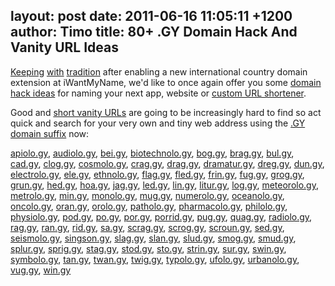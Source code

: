 layout: post
date: 2011-06-16 11:05:11 +1200
author: Timo
title: 80+ .GY Domain Hack And Vanity URL Ideas
----

[Keeping](https://iwantmyname.com/blog/2009/10/tiny-domain-names-for-your-own-url-shortener.html) [with](https://iwantmyname.com/blog/2010/09/cool-domain-hacks-using-the-gl-tld.html) [tradition](https://iwantmyname.com/blog/2009/04/list-of-available-ultra-short-2-letter-domain-names.html) after enabling a new international country domain extension at iWantMyName, we'd like to once again offer you some [domain hack ideas](https://iwantmyname.com/blog/2009/05/how-to-find-a-domain-hack.html) for naming your next app, website or [custom URL shortener](https://iwantmyname.com/services/url-shortener/).

Good and [short vanity URLs](https://iwantmyname.com/short-domain-search) are going to be increasingly hard to find so act quick and search for your very own and tiny web address using the [.GY domain suffix](https://iwantmyname.com/domains/gy-guyanese-domain-name-registration-for-guyana) now:

[apiolo.gy](https://iwantmyname.com/search/?domain=apiolo.gy), 
[audiolo.gy](https://iwantmyname.com/search/?domain=audiolo.gy), 
[bei.gy](https://iwantmyname.com/search/?domain=bei.gy), 
[biotechnolo.gy](https://iwantmyname.com/search/?domain=biotechnolo.gy), 
[bog.gy](https://iwantmyname.com/search/?domain=bog.gy), 
[brag.gy](https://iwantmyname.com/search/?domain=brag.gy), 
[bul.gy](https://iwantmyname.com/search/?domain=bul.gy), 
[cad.gy](https://iwantmyname.com/search/?domain=cad.gy), 
[clog.gy](https://iwantmyname.com/search/?domain=clog.gy), 
[cosmolo.gy](https://iwantmyname.com/search/?domain=cosmolo.gy), 
[crag.gy](https://iwantmyname.com/search/?domain=crag.gy), 
[drag.gy](https://iwantmyname.com/search/?domain=drag.gy), 
[dramatur.gy](https://iwantmyname.com/search/?domain=dramatur.gy), 
[dreg.gy](https://iwantmyname.com/search/?domain=dreg.gy), 
[dun.gy](https://iwantmyname.com/search/?domain=dun.gy), 
[electrolo.gy](https://iwantmyname.com/search/?domain=electrolo.gy), 
[ele.gy](https://iwantmyname.com/search/?domain=ele.gy), 
[ethnolo.gy](https://iwantmyname.com/search/?domain=ethnolo.gy), 
[flag.gy](https://iwantmyname.com/search/?domain=flag.gy), 
[fled.gy](https://iwantmyname.com/search/?domain=fled.gy), 
[frin.gy](https://iwantmyname.com/search/?domain=frin.gy), 
[fug.gy](https://iwantmyname.com/search/?domain=fug.gy), 
[grog.gy](https://iwantmyname.com/search/?domain=grog.gy), 
[grun.gy](https://iwantmyname.com/search/?domain=grun.gy), 
[hed.gy](https://iwantmyname.com/search/?domain=hed.gy), 
[hoa.gy](https://iwantmyname.com/search/?domain=hoa.gy), 
[jag.gy](https://iwantmyname.com/search/?domain=jag.gy), 
[led.gy](https://iwantmyname.com/search/?domain=led.gy), 
[lin.gy](https://iwantmyname.com/search/?domain=lin.gy), 
[litur.gy](https://iwantmyname.com/search/?domain=litur.gy), 
[log.gy](https://iwantmyname.com/search/?domain=log.gy), 
[meteorolo.gy](https://iwantmyname.com/search/?domain=meteorolo.gy), 
[metrolo.gy](https://iwantmyname.com/search/?domain=metrolo.gy), 
[min.gy](https://iwantmyname.com/search/?domain=min.gy), 
[monolo.gy](https://iwantmyname.com/search/?domain=monolo.gy), 
[mug.gy](https://iwantmyname.com/search/?domain=mug.gy), 
[numerolo.gy](https://iwantmyname.com/search/?domain=numerolo.gy), 
[oceanolo.gy](https://iwantmyname.com/search/?domain=oceanolo.gy), 
[oncolo.gy](https://iwantmyname.com/search/?domain=oncolo.gy), 
[oran.gy](https://iwantmyname.com/search/?domain=oran.gy), 
[orolo.gy](https://iwantmyname.com/search/?domain=orolo.gy), 
[patholo.gy](https://iwantmyname.com/search/?domain=patholo.gy), 
[pharmacolo.gy](https://iwantmyname.com/search/?domain=pharmacolo.gy), 
[philolo.gy](https://iwantmyname.com/search/?domain=philolo.gy), 
[physiolo.gy](https://iwantmyname.com/search/?domain=physiolo.gy), 
[pod.gy](https://iwantmyname.com/search/?domain=pod.gy), 
[po.gy](https://iwantmyname.com/search/?domain=po.gy), 
[por.gy](https://iwantmyname.com/search/?domain=por.gy), 
[porrid.gy](https://iwantmyname.com/search/?domain=porrid.gy), 
[pug.gy](https://iwantmyname.com/search/?domain=pug.gy), 
[quag.gy](https://iwantmyname.com/search/?domain=quag.gy), 
[radiolo.gy](https://iwantmyname.com/search/?domain=radiolo.gy), 
[rag.gy](https://iwantmyname.com/search/?domain=rag.gy), 
[ran.gy](https://iwantmyname.com/search/?domain=ran.gy), 
[rid.gy](https://iwantmyname.com/search/?domain=rid.gy), 
[sa.gy](https://iwantmyname.com/search/?domain=sa.gy), 
[scrag.gy](https://iwantmyname.com/search/?domain=scrag.gy), 
[scrog.gy](https://iwantmyname.com/search/?domain=scrog.gy), 
[scroun.gy](https://iwantmyname.com/search/?domain=scroun.gy), 
[sed.gy](https://iwantmyname.com/search/?domain=sed.gy), 
[seismolo.gy](https://iwantmyname.com/search/?domain=seismolo.gy), 
[singson.gy](https://iwantmyname.com/search/?domain=singson.gy), 
[slag.gy](https://iwantmyname.com/search/?domain=slag.gy), 
[slan.gy](https://iwantmyname.com/search/?domain=slan.gy), 
[slud.gy](https://iwantmyname.com/search/?domain=slud.gy), 
[smog.gy](https://iwantmyname.com/search/?domain=smog.gy), 
[smud.gy](https://iwantmyname.com/search/?domain=smud.gy), 
[splur.gy](https://iwantmyname.com/search/?domain=splur.gy), 
[sprig.gy](https://iwantmyname.com/search/?domain=sprig.gy), 
[stag.gy](https://iwantmyname.com/search/?domain=stag.gy), 
[stod.gy](https://iwantmyname.com/search/?domain=stod.gy), 
[sto.gy](https://iwantmyname.com/search/?domain=sto.gy), 
[strin.gy](https://iwantmyname.com/search/?domain=strin.gy), 
[sur.gy](https://iwantmyname.com/search/?domain=sur.gy), 
[swin.gy](https://iwantmyname.com/search/?domain=swin.gy), 
[symbolo.gy](https://iwantmyname.com/search/?domain=symbolo.gy), 
[tan.gy](https://iwantmyname.com/search/?domain=tan.gy), 
[twan.gy](https://iwantmyname.com/search/?domain=twan.gy), 
[twig.gy](https://iwantmyname.com/search/?domain=twig.gy), 
[typolo.gy](https://iwantmyname.com/search/?domain=typolo.gy), 
[ufolo.gy](https://iwantmyname.com/search/?domain=ufolo.gy), 
[urbanolo.gy](https://iwantmyname.com/search/?domain=urbanolo.gy), 
[vug.gy](https://iwantmyname.com/search/?domain=vug.gy), 
[win.gy](https://iwantmyname.com/search/?domain=win.gy)
